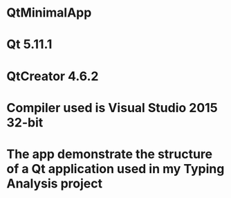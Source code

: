 # QtMinimalApp
# Qt 5.11.1
# QtCreator 4.6.2
# Compiler used is Visual Studio 2015 32-bit
# The app demonstrate the structure of a Qt application used in my Typing Analysis project

